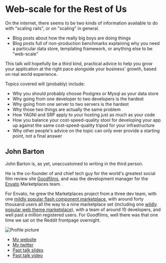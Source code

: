# Web-scale for the Rest of Us

On the internet, there seems to be two kinds of information available to do with "scaling rails", or on "scaling" in general.

  * Blog posts about how the really big boys are doing things
  * Blog posts full of non-production benchmarks explaining why you need a particular data store, templating framework, or anything else to be "web-scale"

This talk will hopefully be a third kind, practical advice to help you grow your application at the right pace alongside your business' growth, based on real world experience.

Topics covered will (probably) include:

  * Why you should probably choose Postgres or Mysql as your data store
  * Why going from one developer to two developers is the hardest
  * Why going from one server to two servers is the hardest
  * Why those two things are actually the same problem
  * How YAGNI and SRP apply to your hosting just as much as your code
  * How you balance your cost-speed-quality stool for developing your app up against the same cost-speed-quality tripod for your infrastructure
  * Why other people's advice on the topic can only ever provide a starting point, not a final answer


## John Barton

John Barton is, as yet, unaccustomed to writing in the third person. 

He is the co-founder of and chief tech guy for the world's greatest social film review site [Goodfilms](http://goodfil.ms), and was the development manager for the [Envato](http://envato.com) Marketplaces team. 

For Envato, he grew the Marketplaces project from a three dev team, with one [mildly popular flash component marketplace](http://activeden.net), with around forty thousand users all the way to a nine marketplace set (including one [wildly popular web theme marketplace](http://themeforest.net)), with a team of around 10 developers, and well past a million registered users. For Goodfilms, well there was that one time we sat on the Reddit frontpage overnight.

![Profile picture](https://raw.github.com/rubyaustralia/rubyconfau-2013-cfp/master/john_barton-web_scale_for_the_rest_of_us/profile_picture.jpg)

- [My website](http://whoisjohnbarton.com)
- [My twitter](https://twitter.com/johnbarton)
- [Past talk slides](http://www.slideshare.net/johnb/)
- [Past talk video](http://notes.envato.com/developers/presenting-lazy-loading-controller-instance-variables/)
